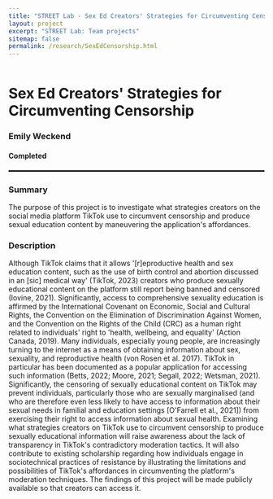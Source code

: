 ```yaml
---
title: "STREET Lab - Sex Ed Creators' Strategies for Circumventing Censorship"
layout: project
excerpt: "STREET Lab: Team projects"
sitemap: false
permalink: /research/SexEdCensorship.html
---
```

<div class="row" style="display: flex;">

<div class="container-fluid">
  <h1>Sex Ed Creators' Strategies for Circumventing Censorship</h1>
  <h3>Emily Weckend</h3>
  <h4>Completed</h4>
  
</div>

</div>

<hr style="margin-top: 0.1rem;
  margin-bottom: 0.1rem;
  border: 0;
  border-top: 2px solid rgba(0, 0, 0, 0.2);"/>

<div class="row" style="display: flex;">

<div class=" col-sm-12">
  <h3>Summary</h3>
The purpose of this project is to investigate what strategies creators on the social media platform TikTok use to circumvent censorship and produce sexual education content by maneuvering the application's affordances.
  <h3>Description</h3>
Although TikTok claims that it allows '[r]eproductive health and sex education content, such as the use of birth control and abortion discussed in an [sic] medical way' (TikTok, 2023) creators who produce sexually educational content on the platform still report being banned and censored (Iovine, 2021). Significantly, access to comprehensive sexuality education is affirmed by the International Covenant on Economic, Social and Cultural Rights, the Convention on the Elimination of Discrimination Against Women, and the Convention on the Rights of the Child (CRC) as a human right related to individuals' right to 'health, wellbeing, and equality' (Action Canada, 2019). Many individuals, especially young people, are increasingly turning to the internet as a means of obtaining information about sex, sexuality, and reproductive health (von Rosen et al. 2017). TikTok in particular has been documented as a popular application for accessing such information (Betts, 2022; Moore, 2021; Segall, 2022; Wetsman, 2021). Significantly, the censoring of sexually educational content on TikTok may prevent individuals, particularly those who are sexually marginalised (and who are therefore even less likely to have access to information about their sexual needs in familial and education settings [O'Farrell et al., 2021]) from exercising their right to access information about sexual health.
Examining what strategies creators on TikTok use to circumvent censorship to produce sexually educational information will raise awareness about the lack of transparency in TikTok's contradictory moderation tactics. It will also contribute to existing scholarship regarding how individuals engage in sociotechnical practices of resistance by illustrating the limitations and possibilities of TikTok's affordances in circumventing the platform's moderation techniques. The findings of this project will be made publicly available so that creators can access it.
<br />